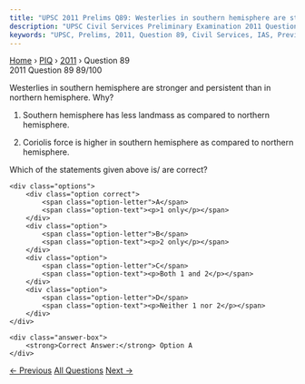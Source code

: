 ```yaml
---
title: "UPSC 2011 Prelims Q89: Westerlies in southern hemisphere are stronger and persisten..."
description: "UPSC Civil Services Preliminary Examination 2011 Question 89 with options and answer"
keywords: "UPSC, Prelims, 2011, Question 89, Civil Services, IAS, Previous Year Questions"
---
```


<nav class="breadcrumb">
    <a href="../../">Home</a>
    <span>›</span>
    <a href="../">PIQ</a>
    <span>›</span>
    <a href="./">2011</a>
    <span>›</span>
    <span>Question 89</span>
</nav>

<div class="question-header">
    <div class="question-meta">
        <span class="year-badge">2011</span>
        <span class="question-number">Question 89</span>
        <span class="progress">89/100</span>
    </div>
    <div class="progress-bar">
        <div class="progress-fill" style="width: 89.0%"></div>
    </div>
</div>

<div class="question-content">
    <div class="question-text">
        <p>Westerlies in southern hemisphere are stronger and persistent than in northern hemisphere. Why?</p>
<ol>
<li>
<p>Southern hemisphere has less landmass as compared to northern hemisphere.</p>
</li>
<li>
<p>Coriolis force is higher in southern hemisphere as compared to northern hemisphere.</p>
</li>
</ol>
<p>Which of the statements given above is/ are correct?</p>
    </div>
    
    <div class="options">
        <div class="option correct">
            <span class="option-letter">A</span>
            <span class="option-text"><p>1 only</p></span>
        </div>
        <div class="option">
            <span class="option-letter">B</span>
            <span class="option-text"><p>2 only</p></span>
        </div>
        <div class="option">
            <span class="option-letter">C</span>
            <span class="option-text"><p>Both 1 and 2</p></span>
        </div>
        <div class="option">
            <span class="option-letter">D</span>
            <span class="option-text"><p>Neither 1 nor 2</p></span>
        </div>
    </div>

    <div class="answer-box">
        <strong>Correct Answer:</strong> Option A
    </div>
</div>

<div class="question-nav">
    <a href="../q088-the-lowering-of-bank-rate-by-the-reserve-bank-of-i/" class="nav-btn prev">← Previous</a>
    <a href="../" class="nav-btn center">All Questions</a>
    <a href="../q090-between-india-and-east-asia-the-navigation-time-an/" class="nav-btn next">Next →</a>
</div>
